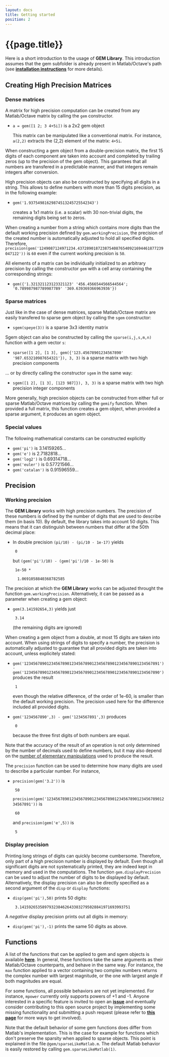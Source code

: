 ```yaml
---
layout: docs
title: Getting started
position: 2
---
```


# {{page.title}}

Here is a short introduction to the usage of **GEM Library**. This introduction assumes that the gem subfolder is already present in Matlab/Octave's path (see [**installation instructions**](installation.html) for more details).

## Creating High Precision Matrices

### Dense matrices

A matrix for high precision computation can be created from any Matlab/Octave matrix by calling the `gem` constructor.
 - `a = gem([1 2; 3 4+5i])` is a 2x2 gem object

    This matrix can be manipulated like a conventional matrix. For instance, `a(2,2)` extracts the (2,2) element of the matrix: `4+5i`.

When constructing a gem object from a double-precision matrix, the first 15 digits of each component are taken into account and completed by trailing zeros (up to the precision of the gem object). This garantees that all numbers are transfered in a predictable manner, and that integers remain integers after conversion.

High precision objects can also be constructed by specifying all digits in a string. This allows to define numbers with more than 15 digits precision, as in the following example:
 - `gem('1.93754981629874513245725542343')`

    creates a 1x1 matrix (i.e. a scalar) with 30 non-trivial digits, the remaining digits being set to zeros.

When creating a number from a string which contains more digits than the default working precision defined by `gem.workingPrecision`, the precision of the created number is automatically adjusted to hold all specified digits. Therefore, `precision(gem('1249087124971234.43728901872387540876540921694461877239047122'))` is `60` even if the current working precision is `50`.

All elements of a matrix can be individually initialized to an arbitrary precision by calling the constructor `gem` with a cell array containing the corresponding strings:
 - `gem({'1.321321123123321123' '456.4566544566544564'; '0.789987987789987789' '369.639369366963936'})`


### Sparse matrices

Just like in the case of dense matrices, sparse Matlab/Octave matrix are easily transfered to sparse gem object by calling the `sgem` constructor:
 - `sgem(speye(3))` is a sparse 3x3 identity matrix

Sgem object can also be constructed by calling the `sparse(i,j,s,m,n)` function with a gem vector `s`:
 - `sparse([1 2], [1 3], gem({'123.45678901234567890' '987.653210987654321'}), 3, 3)` is a sparse matrix with two high precision components
 
 ... or by directly calling the constructor `sgem` in the same way:
 - `sgem([1 2], [1 3], [123 987]}), 3, 3)` is a sparse matrix with two high precision integer components
 
More generally, high precision objects can be constructed from either full or sparse Matlab/Octave matrices by calling the `gemify` function. When provided a full matrix, this function creates a gem object, when provided a sparse argument, it produces an sgem object.


### Special values

The following mathematical constants can be constructed explicitly
 - `gem('pi')` is 3.14159265...
 - `gem('e')` is 2.7182818...
 - `gem('log2')` is 0.69314718...
 - `gem('euler')` is 0.57721566...
 - `gem('catalan')` is 0.91596559...


## Precision

### Working precision

The **GEM Library** works with high precision numbers. The precision of these numbers is defined by the number of digits that are used to describe them (in basis 10). By default, the library takes into account 50 digits. This means that it can distinguish between numbers that differ at the 50th decimal place:
 - In double precision `(pi/10) - (pi/10 - 1e-17)` yields

        0

    but `(gem('pi')/10) - (gem('pi')/10 - 1e-50)` is

        1e-50 *

         1.0691058840368782585

The precision at which the **GEM Library** works can be adjusted throught the function `gem.workingPrecision`. Alternatively, it can be passed as a parameter when creating a gem object:
 - `gem(3.141592654,3)` yields just 

        3.14

    (the remaining digits are ignored)

When creating a gem object from a double, at most 15 digits are taken into account. When using strings of digits to specify a number, the precision is automatically adjusted to guarantee that all provided digits are taken into account, unless explicitely stated:
 - `gem('123456789012345678901234567890123456789012345678901234567891') - gem('123456789012345678901234567890123456789012345678901234567890')` produces the result

        1

    even though the relative difference, of the order of 1e-60, is smaller than the default working precision. The precision used here for the difference included all provided digits.

 - `gem('1234567890',3) - gem('1234567891',3)` produces

        0

    because the three first digits of both numbers are equal.

Note that the accuracy of the result of an operation is not only determined by the number of decimals used to define numbers, but it may also depend on the [number of elementary manipulations](https://en.wikipedia.org/wiki/Numerical_error) used to produce the result.

The `precision` function can be used to determine how many digits are used to describe a particular number. For instance,
 - `precision(gem('3.2'))` is

        50

    `precision(gem('123456789012345678901234567890123456789012345678901234567891'))` is

        60

    and `precision(gem('e',5))` is

        5


### Display precision

Printing long strings of digits can quickly become cumbersome. Therefore, only part of a high precision number is displayed by default. Even though all significant digits are not systematically printed, they are indeed kept in memory and used in the computations. The function `gem.displayPrecision` can be used to adjust the number of digits to be displayed by default. Alternatively, the display precision can also be directly specified as a second argument of the `disp` or `display` functions:
 - `disp(gem('pi'),50)` prints 50 digits:

        3.1415926535897932384626433832795028841971693993751

A *negative* display precision prints out all digits in memory:
 - `disp(gem('pi'),-1)` prints the same 50 digits as above.



## Functions

A list of the functions that can be applied to gem and sgem objects is available [**here**](functions.html). In general, these functions take the same arguments as their Matlab/Octave counterparts, and behave in the same way. For instance, the `max` function applied to a vector containing two complex numbers returns the complex number with largest magnitude, or the one with largest angle if both magnitudes are equal.

For some functions, all possible behaviors are not yet implemented. For instance, `mpower` currently only supports powers of +1 and -1. Anyone interested in a specific feature is invited to open an [**issue**](https://github.com/gem-library/gem/issues) and eventually consider contributing to this open source project by implementing some missing functionality and submitting a push request (please refer to [**this page**](howToContribute.html) for more ways to get involved).

Note that the default behavior of some gem functions does differ from Matlab's implementation. This is the case for example for functions which don't preserve the sparsity when applied to sparse objects. This point is explained in the file `@gem/sparseLikeMatlab.m`. The default Matlab behavior is easily restored by calling `gem.sparseLikeMatlab(1)`.

